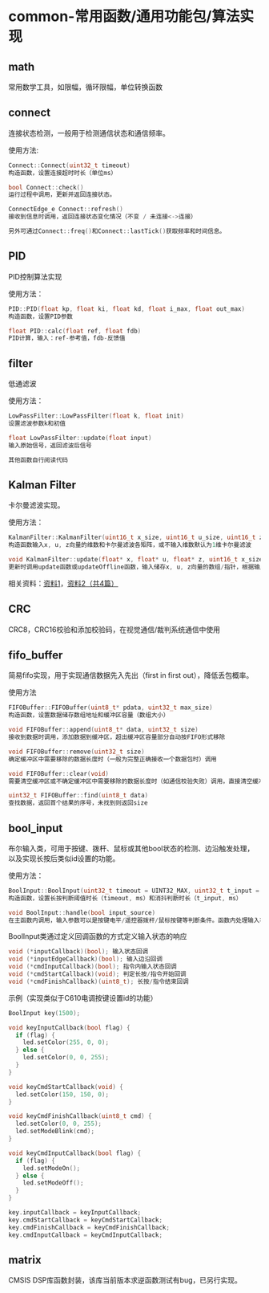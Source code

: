 # common-常用函数/通用功能包/算法实现

## math

常用数学工具，如限幅，循环限幅，单位转换函数

## connect

连接状态检测，一般用于检测通信状态和通信频率。

使用方法:

```c++
Connect::Connect(uint32_t timeout)
构造函数，设置连接超时时长（单位ms） 

bool Connect::check()
运行过程中调用，更新并返回连接状态。

ConnectEdge_e Connect::refresh()
接收到信息时调用，返回连接状态变化情况（不变 / 未连接<->连接）

另外可通过Connect::freq()和Connect::lastTick()获取频率和时间信息。
```

## PID

PID控制算法实现

使用方法：

```c++
PID::PID(float kp, float ki, float kd, float i_max, float out_max)
构造函数，设置PID参数

float PID::calc(float ref, float fdb)
PID计算，输入：ref-参考值，fdb-反馈值
```

## filter

低通滤波

使用方法：

```c++
LowPassFilter::LowPassFilter(float k, float init)
设置滤波参数k和初值

float LowPassFilter::update(float input)
输入原始信号，返回滤波后信号

其他函数自行阅读代码
```

## Kalman Filter

卡尔曼滤波实现。

使用方法：

```c++
KalmanFilter::KalmanFilter(uint16_t x_size, uint16_t u_size, uint16_t z_size, const float* F, const float* B, const float* H, const float* Q, const float* R, const float* x0)
构造函数输入x, u, z向量的维数和卡尔曼滤波各矩阵，或不输入维数默认为1维卡尔曼滤波

void KalmanFilter::update(float* x, float* u, float* z, uint16_t x_size, uint16_t u_size, uint16_t z_size)
更新时调用update函数或updateOffline函数，输入储存x, u, z向量的数组/指针，根据输入u和输出z更新状态x
```

相关资料：[资料1](https://zhuanlan.zhihu.com/p/39912633)，[资料2（共4篇）](https://zhuanlan.zhihu.com/p/338269917)

## CRC

CRC8，CRC16校验和添加校验码，在视觉通信/裁判系统通信中使用

## fifo_buffer

简易fifo实现，用于实现通信数据先入先出（first in first out），降低丢包概率。

使用方法

```c++
FIFOBuffer::FIFOBuffer(uint8_t* pdata, uint32_t max_size)
构造函数，设置数据储存数组地址和缓冲区容量（数组大小）

void FIFOBuffer::append(uint8_t* data, uint32_t size)
接收到数据时调用，添加数据到缓冲区，超出缓冲区容量部分自动按FIFO形式移除

void FIFOBuffer::remove(uint32_t size)
确定缓冲区中需要移除的数据长度时（一般为完整正确接收一个数据包时）调用

void FIFOBuffer::clear(void)
需要清空缓冲区或不确定缓冲区中需要移除的数据长度时（如通信校验失败）调用，直接清空缓冲区数据

uint32_t FIFOBuffer::find(uint8_t data)
查找数据，返回首个结果的序号，未找到则返回size
```

## bool_input

布尔输入类，可用于按键、拨杆、鼠标或其他bool状态的检测、边沿触发处理，以及实现长按后类似id设置的功能。

使用方法：

```c++
BoolInput::BoolInput(uint32_t timeout = UINT32_MAX, uint32_t t_input = 10)
构造函数，设置长按判断阈值时长（timeout, ms）和消抖判断时长（t_input, ms）

void BoolInput::handle(bool input_source)
在主函数内调用，输入参数可以是按键电平/遥控器拨杆/鼠标按键等判断条件。函数内处理输入状态并调用回调函数。
```

BoolInput类通过定义回调函数的方式定义输入状态的响应

```c++
void (*inputCallback)(bool); 输入状态回调
void (*inputEdgeCallback)(bool); 输入边沿回调
void (*cmdInputCallback)(bool); 指令内输入状态回调
void (*cmdStartCallback)(void); 判定长按/指令开始回调
void (*cmdFinishCallback)(uint8_t); 长按/指令结束回调
```

示例（实现类似于C610电调按键设置id的功能）

```c++
BoolInput key(1500);

void keyInputCallback(bool flag) {
  if (flag) {
    led.setColor(255, 0, 0);
  } else {
    led.setColor(0, 0, 255);
  }
}

void keyCmdStartCallback(void) {
  led.setColor(150, 150, 0);
}

void keyCmdFinishCallback(uint8_t cmd) {
  led.setColor(0, 0, 255);
  led.setModeBlink(cmd);
}

void keyCmdInputCallback(bool flag) {
  if (flag) {
    led.setModeOn();
  } else {
    led.setModeOff();
  }
}

key.inputCallback = keyInputCallback;
key.cmdStartCallback = keyCmdStartCallback;
key.cmdFinishCallback = keyCmdFinishCallback;
key.cmdInputCallback = keyCmdInputCallback;
```

## matrix

CMSIS DSP库函数封装，该库当前版本求逆函数测试有bug，已另行实现。
